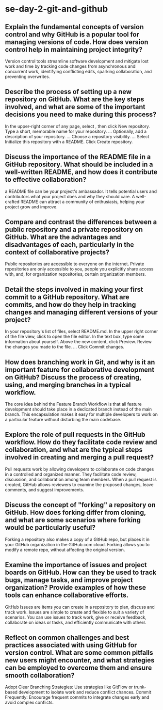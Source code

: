 # se-day-2-git-and-github
## Explain the fundamental concepts of version control and why GitHub is a popular tool for managing versions of code. How does version control help in maintaining project integrity?

Version control tools streamline software development and mitigate lost work and time by tracking code changes from asynchronous and concurrent work, identifying conflicting edits, sparking collaboration, and preventing overwrites.

## Describe the process of setting up a new repository on GitHub. What are the key steps involved, and what are some of the important decisions you need to make during this process?

In the upper-right corner of any page, select , then click New repository.
Type a short, memorable name for your repository. ...
Optionally, add a description of your repository. ...
Choose a repository visibility. ...
Select Initialize this repository with a README.
Click Create repository.

## Discuss the importance of the README file in a GitHub repository. What should be included in a well-written README, and how does it contribute to effective collaboration?
a README file can be your project's ambassador. It tells potential users and contributors what your project does and why they should care. A well-crafted README can attract a community of enthusiasts, helping your project grow and improve.

## Compare and contrast the differences between a public repository and a private repository on GitHub. What are the advantages and disadvantages of each, particularly in the context of collaborative projects?
Public repositories are accessible to everyone on the internet. Private repositories are only accessible to you, people you explicitly share access with, and, for organization repositories, certain organization members.

## Detail the steps involved in making your first commit to a GitHub repository. What are commits, and how do they help in tracking changes and managing different versions of your project?

In your repository's list of files, select README.md.
In the upper right corner of the file view, click to open the file editor.
In the text box, type some information about yourself.
Above the new content, click Preview.
Review the changes you made to the file. ...
Click Commit changes.

## How does branching work in Git, and why is it an important feature for collaborative development on GitHub? Discuss the process of creating, using, and merging branches in a typical workflow.
The core idea behind the Feature Branch Workflow is that all feature development should take place in a dedicated branch instead of the main branch. This encapsulation makes it easy for multiple developers to work on a particular feature without disturbing the main codebase.


## Explore the role of pull requests in the GitHub workflow. How do they facilitate code review and collaboration, and what are the typical steps involved in creating and merging a pull request?
Pull requests work by allowing developers to collaborate on code changes in a controlled and organized manner. They facilitate code review, discussion, and collaboration among team members. When a pull request is created, GitHub allows reviewers to examine the proposed changes, leave comments, and suggest improvements.

## Discuss the concept of "forking" a repository on GitHub. How does forking differ from cloning, and what are some scenarios where forking would be particularly useful?
Forking a repository also makes a copy of a GitHub repo, but places it in your GitHub organization in the GitHub.com cloud. Forking allows you to modify a remote repo, without affecting the original version.

## Examine the importance of issues and project boards on GitHub. How can they be used to track bugs, manage tasks, and improve project organization? Provide examples of how these tools can enhance collaborative efforts.
GitHub Issues are items you can create in a repository to plan, discuss and track work. Issues are simple to create and flexible to suit a variety of scenarios. You can use issues to track work, give or receive feedback, collaborate on ideas or tasks, and efficiently communicate with others


## Reflect on common challenges and best practices associated with using GitHub for version control. What are some common pitfalls new users might encounter, and what strategies can be employed to overcome them and ensure smooth collaboration?
Adopt Clear Branching Strategies: Use strategies like GitFlow or trunk-based development to isolate work and reduce conflict chances.
Commit Frequently: Encourage frequent commits to integrate changes early and avoid complex conflicts.

